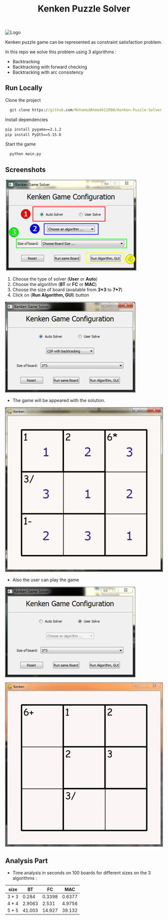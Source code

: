 
<div id="top"></div>
<h1 align="center"> Kenken Puzzle Solver </h1>
<br />
</div>

![Logo](https://www.kenkenpuzzle.com/assets/KenKenLogoWidget-6f7dd72e3c8009351c43275ba8752058.png)

Kenken puzzle game can be represented as constraint satisfaction problem.

In this repo we solve this problem using 3 algorithms :

 - Backtracking
 - Backtracking with forward checking
 - Backtracking with arc consistency

## Run Locally

Clone the project

```cmd
  git clone https://github.com/MohamedAhmed412000/Kenken-Puzzle-Solver
```

Install dependencies

```cmd
pip install pygame==2.1.2
pip install PyQt5==5.15.6
```

Start the game
```cmd
  python main.py
```

## Screenshots

![configurations](images/1.PNG)

1. Choose the type of solver (**User** or **Auto**)
2. Choose the algorithm (**BT** or **FC** or **MAC**)
3. Choose the size of board (available from **3\*3** to **7\*7**)
4. Click on (**Run Algorithm, GUI**) button

![App Screenshot](images/2.PNG)

- The game will be appeared with the solution.
	
![App Screenshot](images/3.PNG)

- Also the user can play the game

![App Screenshot](images/4.PNG)

![App Screenshot](images/game.gif)

## Analysis Part

- Time analysis in seconds on 100 boards for different sizes on the 3 algorithms :

| size  |   BT   |   FC   |   MAC  |
| ----- | ------ | ------ | ------ |
| 3 * 3 | 0.284  | 0.3398 | 0.6377 |
| 4 * 4 | 2.9063 | 2.531  | 4.9756 |
| 5 * 5 | 41.003 | 14.927 | 39.132 |
